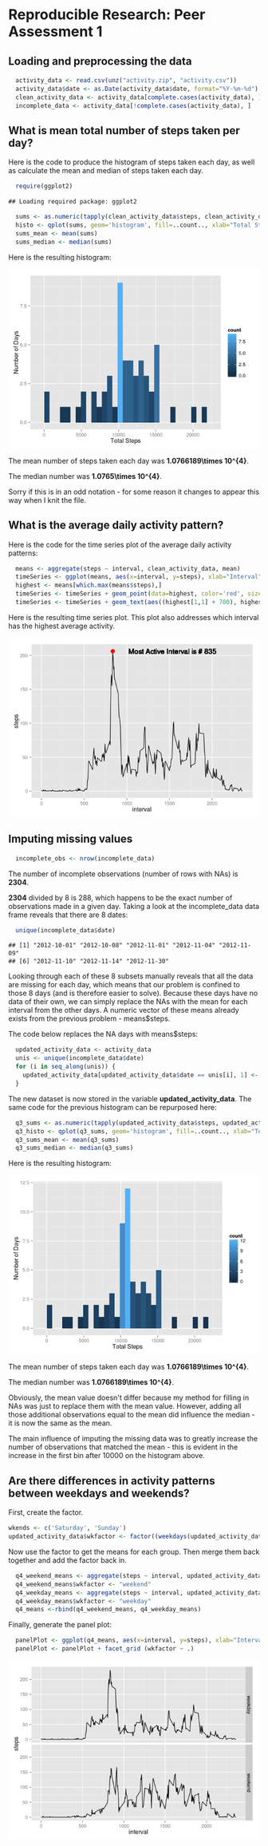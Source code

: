 # Reproducible Research: Peer Assessment 1


## Loading and preprocessing the data


```r
  activity_data <- read.csv(unz("activity.zip", "activity.csv"))
  activity_data$date <- as.Date(activity_data$date, format="%Y-%m-%d")
  clean_activity_data <- activity_data[complete.cases(activity_data), ]
  incomplete_data <- activity_data[!complete.cases(activity_data), ]
```

## What is mean total number of steps taken per day?

Here is the code to produce the histogram of steps taken each day, as well as calculate the mean and median of steps taken each day.


```r
  require(ggplot2)
```

```
## Loading required package: ggplot2
```

```r
  sums <- as.numeric(tapply(clean_activity_data$steps, clean_activity_data$date, FUN=sum))
  histo <- qplot(sums, geom='histogram', fill=..count.., xlab="Total Steps", ylab="Number of Days")
  sums_mean <- mean(sums)
  sums_median <- median(sums)
```

Here is the resulting histogram:

![](PA1_template_files/figure-html/histogram-1.png) 

The mean number of steps taken each day was **1.0766189\times 10^{4}**.

The median number was **1.0765\times 10^{4}**.

Sorry if this is in an odd notation - for some reason it changes to appear this way when I knit the file.

## What is the average daily activity pattern?

Here is the code for the time series plot of the average daily activity patterns:


```r
  means <- aggregate(steps ~ interval, clean_activity_data, mean)
  timeSeries <- ggplot(means, aes(x=interval, y=steps), xlab="Interval", ylab="Avg. Number of Steps Taken") + geom_line()
  highest <- means[which.max(means$steps),]
  timeSeries <- timeSeries + geom_point(data=highest, color='red', size=4)
  timeSeries <- timeSeries + geom_text(aes((highest[1,1] + 700), highest[1,2], label=paste("Most Active Interval is #", as.character(highest[1,1]))))
```

Here is the resulting time series plot. This plot also addresses which interval has the highest average activity.

![](PA1_template_files/figure-html/timeSeries-1.png) 

## Imputing missing values


```r
  incomplete_obs <- nrow(incomplete_data)
```

The number of incomplete observations (number of rows with NAs) is **2304**.

**2304** divided by 8 is 288, which happens to be the exact number of observations made in a given day. Taking a look at the incomplete_data data frame reveals that there are 8 dates:


```r
  unique(incomplete_data$date)
```

```
## [1] "2012-10-01" "2012-10-08" "2012-11-01" "2012-11-04" "2012-11-09"
## [6] "2012-11-10" "2012-11-14" "2012-11-30"
```

Looking through each of these 8 subsets manually reveals that all the data are missing for each day, which means that our problem is confined to those 8 days (and is therefore easier to solve). Because these days have no data of their own, we can simply replace the NAs with the mean for each interval from the other days. A numeric vector of these means already exists from the previous problem - means$steps.

The code below replaces the NA days with means$steps:


```r
  updated_activity_data <- activity_data
  unis <- unique(incomplete_data$date)
  for (i in seq_along(unis)) {
    updated_activity_data[updated_activity_data$date == unis[i], 1] <- means$steps
  }
```

The new dataset is now stored in the variable **updated_activity_data**. The same code for the previous histogram can be repurposed here:


```r
  q3_sums <- as.numeric(tapply(updated_activity_data$steps, updated_activity_data$date, FUN=sum))
  q3_histo <- qplot(q3_sums, geom='histogram', fill=..count.., xlab="Total Steps", ylab="Number of Days")
  q3_sums_mean <- mean(q3_sums)
  q3_sums_median <- median(q3_sums)
```

Here is the resulting histogram:

![](PA1_template_files/figure-html/histoQ3-1.png) 

The mean number of steps taken each day was **1.0766189\times 10^{4}**.

The median number was **1.0766189\times 10^{4}**.

Obviously, the mean value doesn't differ because my method for filling in NAs was just to replace them with the mean value. However, adding all those additional observations equal to the mean did influence the median - it is now the same as the mean.

The main influence of imputing the missing data was to greatly increase the number of observations that matched the mean - this is evident in the increase in the first bin after 10000 on the histogram above.

## Are there differences in activity patterns between weekdays and weekends?

First, create the factor.


```r
wkends <- c('Saturday', 'Sunday')
updated_activity_data$wkfactor <- factor((weekdays(updated_activity_data$date) %in% wkends), levels=c(TRUE, FALSE), labels=c('weekend', 'weekday'))
```

Now use the factor to get the means for each group. Then merge them back together and add the factor back in.


```r
  q4_weekend_means <- aggregate(steps ~ interval, updated_activity_data[updated_activity_data$wkfactor == "weekend",], mean)
  q4_weekend_means$wkfactor <- "weekend"
  q4_weekday_means <- aggregate(steps ~ interval, updated_activity_data[updated_activity_data$wkfactor == "weekday",], mean)
  q4_weekday_means$wkfactor <- "weekday"
  q4_means <-rbind(q4_weekend_means, q4_weekday_means)
```

Finally, generate the panel plot:


```r
  panelPlot <- ggplot(q4_means, aes(x=interval, y=steps), xlab="Interval", ylab="Avg. Number of Steps Taken") + geom_line()
  panelPlot <- panelPlot + facet_grid (wkfactor ~ .)
```

![](PA1_template_files/figure-html/showPanelPlot-1.png) 
